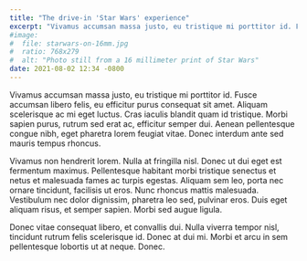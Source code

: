 ```yaml
---
title: "The drive-in 'Star Wars' experience"
excerpt: "Vivamus accumsan massa justo, eu tristique mi porttitor id. Fusce accumsan libero felis, eu efficitur purus consequat sit amet."
#image:
#  file: starwars-on-16mm.jpg
#  ratio: 768x279
#  alt: "Photo still from a 16 millimeter print of Star Wars"
date: 2021-08-02 12:34 -0800
---
```


Vivamus accumsan massa justo, eu tristique mi porttitor id. Fusce accumsan libero felis, eu efficitur purus consequat sit amet. Aliquam scelerisque ac mi eget luctus. Cras iaculis blandit quam id tristique. Morbi sapien purus, rutrum sed erat ac, efficitur semper dui. Aenean pellentesque congue nibh, eget pharetra lorem feugiat vitae. Donec interdum ante sed mauris tempus rhoncus.

Vivamus non hendrerit lorem. Nulla at fringilla nisl. Donec ut dui eget est fermentum maximus. Pellentesque habitant morbi tristique senectus et netus et malesuada fames ac turpis egestas. Aliquam sem leo, porta nec ornare tincidunt, facilisis ut eros. Nunc rhoncus mattis malesuada. Vestibulum nec dolor dignissim, pharetra leo sed, pulvinar eros. Duis eget aliquam risus, et semper sapien. Morbi sed augue ligula.

Donec vitae consequat libero, et convallis dui. Nulla viverra tempor nisl, tincidunt rutrum felis scelerisque id. Donec at dui mi. Morbi et arcu in sem pellentesque lobortis ut at neque. Donec.
